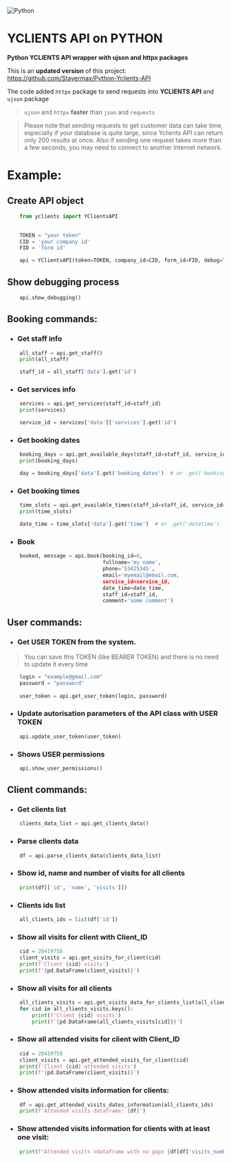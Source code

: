 ![Python](https://img.shields.io/badge/python-3670A0?style=for-the-badge&logo=python&logoColor=ffdd54)
# YCLIENTS API on PYTHON

**Python YCLIENTS API wrapper with ujson and httpx packages**

This is an **updated version** of this project: https://github.com/Stayermax/Python-Yclients-API

The code added `httpx` package to send requests into **YCLIENTS API** and `ujson` package 
> `ujson` and `httpx` **faster** than `json` and `requests`

> Please note that sending requests to get customer data can take time, especially if your database is quite large, since Yclients API can return only 200 results at once. Also if sending one request takes more than a few seconds, you may need to connect to another Internet network.

# Example:
## Create API object
```python
    from yclients import YClientsAPI
    

    TOKEN = "your token"
    СID = 'your company id'
    FID = 'form id'

    api = YClientsAPI(token=TOKEN, company_id=СID, form_id=FID, debug=True)
```
## Show debugging process
```python
    api.show_debugging()
```
## Booking commands:
- ### Get staff info
```python
    all_staff = api.get_staff()
    print(all_staff)

    staff_id = all_staff['data'].get('id')
```
- ### Get services info
```python
    services = api.get_services(staff_id=staff_id)
    print(services)

    service_id = services['data']['services'].get('id')
```
- ### Get booking dates
```python
    booking_days = api.get_available_days(staff_id=staff_id, service_id=service_id):
    print(booking_days)

    day = booking_days['data'].get('booking_dates')  # or .get('booking_days')
```
- ### Get booking times
```python
    time_slots = api.get_available_times(staff_id=staff_id, service_id=service_id, day=day)
    print(time_slots)

    date_time = time_slots['data'].get('time')  # or .get('datetime')
```
- ### Book
```python
    booked, message = api.book(booking_id=0, 
                               fullname='my name', 
                               phone='53425345', 
                               email='myemail@email.com, 
                               service_id=service_id, 
                               date_time=date_time, 
                               staff_id=staff_id, 
                               comment='some comment')
```
## User commands:
- ### Get USER TOKEN from the system.
> You can save this TOKEN (like BEARER TOKEN) and there is no need to update it every time
```python
    login = "example@gmail.com"
    password = "password"
    
    user_token = api.get_user_token(login, password)
```
- ### Update autorisation parameters of the API class with USER TOKEN
```python
    api.update_user_token(user_token)
```
- ### Shows USER permissions
```python
    api.show_user_permissions()
```
## Client commands:
- ### Get clients list
```python
    clients_data_list = api.get_clients_data()
```
- ### Parse clients data
```python
    df = api.parse_clients_data(clients_data_list)
```  
- ### Show id, name and number of visits for all clients
```python
    print(df[['id', 'name', 'visits']])
```
- ### Clients ids list
```python
    all_clients_ids = list(df['id'])
```
- ### Show all visits for client with Client_ID
```python
    cid = 20419758
    client_visits = api.get_visits_for_client(cid)
    print(f'Client {cid} visits')
    print(f'{pd.DataFrame(client_visits)}')
```
- ### Show all visits for all clients
```python
    all_clients_visits = api.get_visits_data_for_clients_list(all_clients_ids)
    for cid in all_clients_visits.keys():
        print(f'Client {cid} visits')
        print(f'{pd.DataFrame(all_clients_visits[cid])}')
```
- ### Show all attended visits for client with Client_ID
```python
    cid = 20419758
    client_visits = api.get_attended_visits_for_client(cid)
    print(f'Client {cid} attended visits')
    print(f'{pd.DataFrame(client_visits)}')
```
- ### Show attended visits information for clients:
```python
    df = api.get_attended_visits_dates_information(all_clients_ids)
    print(f'Attended visits dataframe: {df}')
```
- ### Show attended visits information for clients with at least one visit:
```python
    print(f"Attended visits ndataframe with no gaps {df[df['visits_number']>0]}")
```
